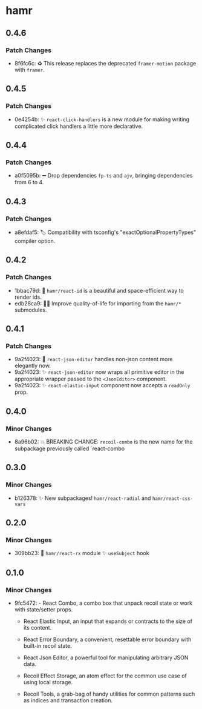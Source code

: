 # hamr

## 0.4.6

### Patch Changes

- 8f6fc6c: ♻️ This release replaces the deprecated `framer-motion` package with `framer`.

## 0.4.5

### Patch Changes

- 0e4254b: ✨ `react-click-handlers` is a new module for making writing complicated click handlers a little more declarative.

## 0.4.4

### Patch Changes

- a0f5095b: ➖ Drop dependencies `fp-ts` and `ajv`, bringing dependencies from 6 to 4.

## 0.4.3

### Patch Changes

- a8efdaf5: 🏷️ Compatibility with tsconfig's "exactOptionalPropertyTypes" compiler option.

## 0.4.2

### Patch Changes

- 1bbac79d: 🎁 `hamr/react-id` is a beautiful and space-efficient way to render ids.
- edb28ca9: 🧑‍🏫 Improve quality-of-life for importing from the `hamr/*` submodules.

## 0.4.1

### Patch Changes

- 9a2f4023: 🥅 `react-json-editor` handles non-json content more elegantly now.
- 9a2f4023: ✨ `react-json-editor` now wraps all primitive editor in the appropriate wrapper passed to the `<JsonEditor>` component.
- 9a2f4023: ✨ `react-elastic-input` component now accepts a `readOnly` prop.

## 0.4.0

### Minor Changes

- 8a96b02: 💥 BREAKING CHANGE: `recoil-combo` is the new name for the subpackage previously called `react-combo

## 0.3.0

### Minor Changes

- b126378: ✨ New subpackages! `hamr/react-radial` and `hamr/react-css-vars`

## 0.2.0

### Minor Changes

- 309bb23: 🎉 `hamr/react-rx` module ✨ `useSubject` hook

## 0.1.0

### Minor Changes

- 9fc5472: - React Combo, a combo box that unpack recoil state or work with state/setter props.

  - React Elastic Input, an input that expands or contracts to the size of its content.
  - React Error Boundary, a convenient, resettable error boundary with built-in recoil state.
  - React Json Editor, a powerful tool for manipulating arbitrary JSON data.

  - Recoil Effect Storage, an atom effect for the common use case of using local storage.
  - Recoil Tools, a grab-bag of handy utilities for common patterns such as indices and transaction creation.
